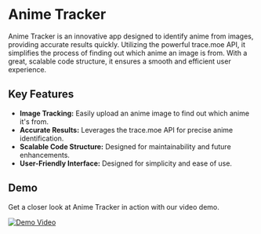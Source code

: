 # Anime Tracker

Anime Tracker is an innovative app designed to identify anime from images, providing accurate results quickly. Utilizing the powerful trace.moe API, it simplifies the process of finding out which anime an image is from. With a great, scalable code structure, it ensures a smooth and efficient user experience.

## Key Features

- **Image Tracking:** Easily upload an anime image to find out which anime it's from.
- **Accurate Results:** Leverages the trace.moe API for precise anime identification.
- **Scalable Code Structure:** Designed for maintainability and future enhancements.
- **User-Friendly Interface:** Designed for simplicity and ease of use.

## Demo

Get a closer look at Anime Tracker in action with our video demo.

[![Demo Video](assets/demo_thumbnail.png)](https://github.com/AliJawadSubhan/Anime_tracker/assets/97254328/200d3563-9bf5-4475-9090-1b704d3eab99 "Demo Video")
